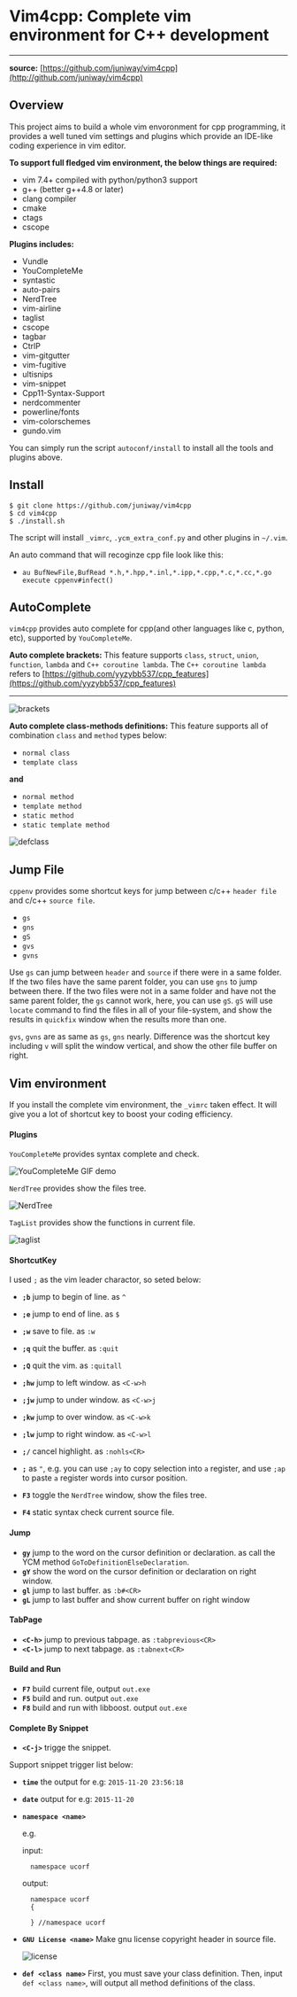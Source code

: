# Vim4cpp: Complete vim environment for C++ development
***
**source:** [https://github.com/juniway/vim4cpp](http://github.com/juniway/vim4cpp)

## Overview ##
This project aims to build a whole vim envoronment for cpp programming, it provides a well tuned vim settings and plugins which provide an IDE-like coding experience in vim editor.

**To support full fledged vim environment, the below things are required:**
- vim 7.4+ compiled with python/python3 support
- g++ (better g++4.8 or later)
- clang compiler
- cmake
- ctags
- cscope

**Plugins includes:**
- Vundle
- YouCompleteMe
- syntastic
- auto-pairs
- NerdTree
- vim-airline
- taglist
- cscope
- tagbar
- CtrlP
- vim-gitgutter
- vim-fugitive
- ultisnips
- vim-snippet
- Cpp11-Syntax-Support
- nerdcommenter
- powerline/fonts
- vim-colorschemes
- gundo.vim


You can simply run the script `autoconf/install` to install all the tools and plugins above.

## Install ##

```shell
$ git clone https://github.com/juniway/vim4cpp
$ cd vim4cpp
$ ./install.sh
```

The script will install `_vimrc`, `.ycm_extra_conf.py` and other plugins in `~/.vim`.

An auto command that will recoginze cpp file look like this:
- `au BufNewFile,BufRead *.h,*.hpp,*.inl,*.ipp,*.cpp,*.c,*.cc,*.go execute cppenv#infect()`

## AutoComplete ##

`vim4cpp` provides auto complete for cpp(and other languages like c, python, etc), supported by `YouCompleteMe`.

**Auto complete brackets:**
This feature supports `class`, `struct`, `union`, `function`, `lambda` and `C++ coroutine lambda`.
The `C++ coroutine lambda` refers to [https://github.com/yyzybb537/cpp_features](https://github.com/yyzybb537/cpp_features)
***

![brackets](http://i.imgur.com/RVNcD8o.gif)

**Auto complete class-methods definitions:**
This feature supports all of combination `class` and `method` types below:

- `normal class`
- `template class`

**and**

- `normal method`
- `template method`
- `static method`
- `static template method`

![defclass](http://imgur.com/npFkaoj.gif)

## Jump File ##

`cppenv` provides some shortcut keys for jump between c/c++ `header file` and c/c++ `source file`.

- `gs`
- `gns`
- `gS`
- `gvs`
- `gvns`

Use `gs` can jump between `header` and `source` if there were in a same folder. If the two files have the same parent folder, you can use `gns` to jump between there. If the two files were not in a same folder and have not the same parent folder, the `gs` cannot work, here, you can use `gS`. `gS` will use `locate` command to find the files in all of your file-system, and show the results in `quickfix` window when the results more than one.

`gvs`, `gvns` are as same as `gs`, `gns` nearly. Difference was the shortcut key including `v` will split the window vertical, and show the other file buffer on right.

## Vim environment ##

If you install the complete vim environment, the `_vimrc` taken effect. It will give you a lot of shortcut key to boost your coding efficiency.

#### Plugins

`YouCompleteMe` provides syntax complete and check.

![YouCompleteMe GIF demo](http://i.imgur.com/0OP4ood.gif)

`NerdTree` provides show the files tree.

![NerdTree](http://img.hoop8.com/attachments/1511/4341900695509.gif)

`TagList` provides show the functions in current file.

![taglist](http://img.hoop8.com/attachments/1511/6051900695509.gif)

#### ShortcutKey

I used `;` as the vim leader charactor, so seted below:

- **`;b`**  jump to begin of line. as `^`
- **`;e`**  jump to end of line. as `$`
- **`;w`**  save to file. as `:w`
- **`;q`**  quit the buffer. as `:quit`
- **`;Q`**  quit the vim. as `:quitall`
- **`;hw`** jump to left window. as `<C-w>h`
- **`;jw`** jump to under window. as `<C-w>j`
- **`;kw`** jump to over window. as `<C-w>k`
- **`;lw`** jump to right window. as `<C-w>l`
- **`;/`**  cancel highlight. as `:nohls<CR>`
- **`;`** as `"`, e.g. you can use `;ay` to copy selection into `a` register, and use `;ap` to paste `a` register words into cursor position.

- **`F3`** toggle the `NerdTree` window, show the files tree.
- **`F4`** static syntax check current source file.

#### Jump

- **`gy`** jump to the word on the cursor definition or declaration. as call the YCM method `GoToDefinitionElseDeclaration`.
- **`gY`** show the word on the cursor definition or declaration on right window.
- **`gl`** jump to last buffer. as `:b#<CR>`
- **`gL`** jump to last buffer and show current buffer on right window


#### TabPage

- **`<C-h>`** jump to previous tabpage. as `:tabprevious<CR>`
- **`<C-l>`** jump to next tabpage. as `:tabnext<CR>`

#### Build and Run

- **`F7`** build current file, output `out.exe`
- **`F5`** build and run. output `out.exe`
- **`F8`** build and run with libboost. output `out.exe`

#### Complete By Snippet

- **`<C-j>`** trigge the snippet.

Support snippet trigger list below:

- **`time`** the output for e.g:  `2015-11-20 23:56:18`
- **`date`** output for e.g: `2015-11-20`
- **`namespace <name>`**

	e.g.

	input:

		namespace ucorf

	output:

        namespace ucorf
    	{

    	} //namespace ucorf

- **`GNU License <name>`** Make gnu license copyright header in source file.


	![license](http://i.imgur.com/C2cN20p.gif)

- **`def <class name>`** First, you must save your class definition. Then, input `def <class name>`, will output all method definitions of the class.
